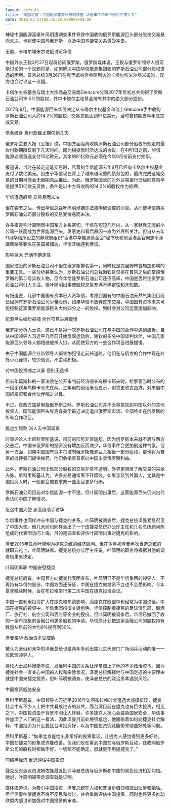 ```yaml
---
layout: default
title: "美国之音：中国能源富豪叶简明被查 华信事件冲击中俄和中捷关系"
date: 2018-03-27T08:45:28.000000+08:00
---
```


神秘中国能源富豪叶简明遭调查事件导致中国收购俄罗斯能源巨头部分股权交易悬而未决，也将使中国与俄罗斯，以及中国与捷克关系遭受冲击。

王毅、卡塔尔埃米尔访俄讨论华信

中国外长王毅3月27日起将访问俄罗斯。俄罗斯媒体说，王毅与俄罗斯领导人很可能讨论的一个议题将是，如何解决中国华信能源集团收购罗斯石油公司部分股权遭遇的困境。普京总统3月26日在克里姆林宫会晤到访的卡塔尔埃米尔塔米姆时，双方也会讨论这一议题。

卡塔尔主权基金与瑞士大宗商品交易商Glencore公司2017年年初总共购得了罗斯石油公司19.5%的股权，其中卡塔尔主权基金持有其中的绝大部分股份。

2017年9月，中国能源巨头华信决定从卡塔尔主权基金和瑞士Glencore手中收购罗斯石油公司大约14.2%的股权，交易总额达到91亿美元，当时曾预期去年年底完成交易。

债务缠身 离付款截止期仅剩几天

俄罗斯主要大报《公报》说，中国方面距离收购罗斯石油公司部分股权所规定的最后付款期限仅剩下几天时间。因为根据当时所达成的协议，在4月1日之前，华信能源必须首选支付15亿欧元，其余的61亿欧元必须在今年9月份前支付完毕。

报道说，当时在敲定这笔交易时，私营的华信能源去年9月已经向卡塔尔主权基金支付了数亿美元。但由于华信现在背上了越来越沉重的债务包袱，最终完成这笔交易的日期可能会无限期向后推延。为此，俄罗斯国营的对外贸易银行已经同意向华信提供51亿欧元贷款，条件是以中方将收购的14.2%的股权作为抵押。

华信遭遇麻烦 交易悬而未决

但在春节之后，传出华信总裁叶简明涉嫌违法被拘留调查的消息。从而使华信购买罗斯石油公司部分股权的交易变得悬而未决。

许多报道称叶简明同中国军方关系密切。华信在短短几年内，从一家默默无闻的小公司一跃而成为世界能源巨头，发家史和背后原因一直为外界所关注。但自从去年11月华信所设立的非政府组织“香港中华能源基金会”秘书长和前香港高官何志平涉嫌贿赂等罪名在美国被捕后，华信开始遇到麻烦。

影响巨大 充满不确定性

国家控股的罗斯石油公司不但在俄罗斯排名第一，同时也是克里姆林宫施加影响的重要工具。一些分析甚至认为，罗斯石油公司总裁谢钦是仅排在普京之后的掌控俄罗斯的第二号实权人物。但今年恰逢罗斯石油公司还债高峰，中国是否将注资罗斯石油公司引人关注。但叶简明出事使股权交易充满不确定性和未知数。

有报道说，几家中国国有资本已入资华信，考虑到国有的中国石油天然气集团目前已经拥有罗斯石油公司少量股份，如果华信不放弃这笔交易，中国国有资本未来可能控制这家俄罗斯能源巨头大约四分之一的股权，到时会对公司运营施加影响。

能源巨头纷纷被捕 合作项目进展缓慢

俄罗斯分析人士说，这已不是第一次罗斯石油公司在与中国的合作中遇到波折。自从中国领导人习近平几年前开始反腐运动后，谢钦的多名中国谈判伙伴，中国几家能源巨头领导人都相继被捕入狱，从而使双方的一些合作项目进展缓慢。

由于中国能源企业新领导人都害怕犯错走前任道路，他们在与俄方的合作中现在处处小心谨慎，较少倡议，不主动积极。

对中国投资嗤之以鼻 但别无选择

但去年莫斯科的一家法院在公开审判前经济部长乌柳卡耶夫时，检察官当时公布的一段谢钦与乌柳卡耶夫在两、三年前的谈话录音显示，谢钦更欣赏西方，对来自中国的投资和合作伙伴嗤之以鼻。

不过，在西方加紧制裁俄罗斯之际，罗斯石油公司并不太容易找到中国以外的其他投资人。国际能源巨头埃克森美孚最近决定退出俄罗斯市场，全部终止在俄罗斯的所有合作项目。

尴尬加腐败 派人去中国调查

时事评论人士尼科里斯基说，目前的形势非常尴尬，因为俄罗斯本来就不满与西方交恶后，中国来俄罗斯的投资没有增加反而减少，华信事件会更加剧这种气氛。但另一方面，如果中国国有资本将控制俄罗斯能源巨头相当一部分股权，那也将为普京的批评者们提供弹药，他们会指责普京向中国出卖俄罗斯利益。

此外，罗斯石油公司出售部分股权的交易非常不透明，外界更很难了解交易的来龙去脉。尼科里斯基认为，许多交易通常离不开腐败，如果涉及到外国人，尤其是中国投资人时，一般都会被要求向一些高官更多行贿。

罗斯石油公司目前对华信能源一字不提。但叶简明出事后，这家能源巨头仍派出代表访问中国了解情况。

急召中国大使 派高级助手访华

华信事件也同样冲击中国与捷克的关系。叶简明被调查后，捷克总统泽曼紧急召见了中国大使。他几天前也同样派出了一个由捷克总统办公厅主任和几名总统顾问所组成的代表团访问上海，目的是调查和评估叶简明出事对捷克的影响。

泽曼2015年任命叶简明为捷克总统的经济顾问。但在本月初泽曼再次当选总统的就职典礼上，叶简明缺席。捷克总统办公厅主任说，叶简明的职务将根据对他的调查结果来决定。

叶简明离职 中国安慰捷克

捷克总统府说，中国官方向捷克代表团宣布，叶简明已不是华信集团的领导人，不再持有华信的股份。中国方面还保证，中国在捷克的投资不变也不会受影响。今年夏季晚些时候，会在布拉格举行第二次中国在捷克投资会议。

中国一直利用投资扩大在捷克和东欧影响，而捷克在欧盟中也经常为中国说话。中国在捷克的投资中，华信集团扮演关键角色。华信控制着捷克的足球俱乐部、酿酒厂、旅行社、航空公司和酒店等企业的股份。但叶简明被调查后，华信已撤回了收购一家布拉格的金融公司更多股权的申请。华信原计划把这家金融公司的股权持有数量从目前的大约9%提高到50%。

泽曼亲华 政治资本受威胁

被认为亲俄和亲华的泽曼总统也是两年多前出席北京天安门广场阅兵活动的唯一一位欧盟领导人。

评论人士尼科里斯基说，发展同中国的关系让泽曼赔上了他的不少政治资本。因为捷克社会一直关心中国的人权和宗教状况，泽曼总统解释他与中国走近的主要理由就是中国来捷克投资，但叶简明被调查，使泽曼总统的政治资本遇到风险。

中国投资威胁安全

尼科里斯基说，中国领导人习近平2016年访问布拉格时曾遭遇大规模抗议，捷克社会中有不少人士把中共看成过去的苏共，而台湾目前在捷克也有巨大投资，相比之下，中国投资由于背景不明让人怀疑，许多捷克人担心会威胁国家安全，华信事件加深了人们的这一看法，因此泽曼目前处境很尴尬，他面临着如何向捷克社会解释，中国投资为什么要比台湾投资好，以及中国投资究竟能带来哪些好处等问题。

尼科里斯基：“如果北京能给出非常好的投资承诺，让捷克人感觉得到更多好处，中国在捷克的形象或许能改善。但我们现在看到中国在与俄罗斯互动，在收购俄罗斯公司的股权时都做不好，一切都不能确定，那就更不用提捷克了。”

勾结黑经济 反思评估中国投资

捷克反对派议员涅姆佐娃最近批评泽曼总统与俄罗斯和中国的黑色经济相互勾结。她说，叶简明被带走调查就是证明。

媒体报道说，为吸引中国投资，泽曼总统在人权和普世价值领域做出让步和牺牲。但华信事件使捷克不得不反思和检讨，并会重新评估中国投资，同时也将更多推动欧盟内部讨论加强对中国投资的审查。

